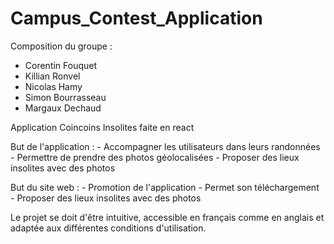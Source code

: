 # Campus_Contest_Application

Composition du groupe :
- Corentin Fouquet
- Killian Ronvel
- Nicolas Hamy
- Simon Bourrasseau
- Margaux Dechaud

Application Coincoins Insolites faite en react

But de l'application :
    - Accompagner les utilisateurs dans leurs randonnées
    - Permettre de prendre des photos géolocalisées
    - Proposer des lieux insolites avec des photos

But du site web :
    - Promotion de l'application
    - Permet son téléchargement
    - Proposer des lieux insolites avec des photos

Le projet se doit d'être intuitive, accessible en français comme en anglais et adaptée aux différentes conditions d'utilisation.